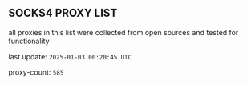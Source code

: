 ## SOCKS4 PROXY LIST

all proxies in this list were collected from open sources and tested for functionality

last update: `2025-01-03 00:20:45 UTC`

proxy-count: `585`
